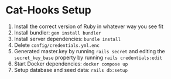 # Cat-Hooks Setup

1. Install the correct version of Ruby in whatever way you see fit
1. Install bundler: `gem install bundler`
1. Install server dependencies: `bundle install`
1. Delete `config/credentials.yml.enc`
1. Generated master.key by running `rails secret` and editing the `secret_key_base` property by running `rails credentials:edit`
1. Start Docker dependencies: `docker compose up`
1. Setup database and seed data: `rails db:setup`
